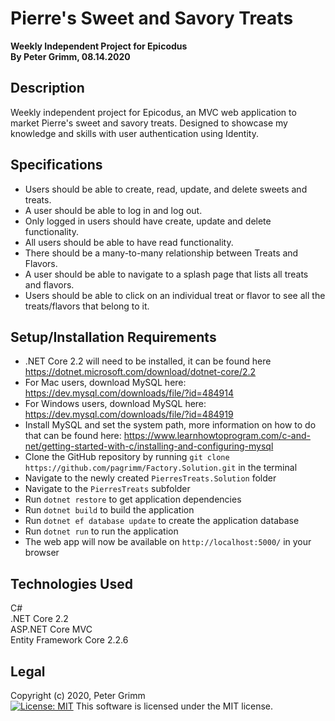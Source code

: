 # Pierre's Sweet and Savory Treats
**Weekly Independent Project for Epicodus**  
**By Peter Grimm, 08.14.2020**

## Description

Weekly independent project for Epicodus, an MVC web application to market Pierre's sweet and savory treats. Designed to showcase my knowledge and skills with user authentication using Identity.

## Specifications
* Users should be able to create, read, update, and delete sweets and treats.
* A user should be able to log in and log out.
* Only logged in users should have create, update and delete functionality.
* All users should be able to have read functionality.
* There should be a many-to-many relationship between Treats and Flavors.
* A user should be able to navigate to a splash page that lists all treats and flavors.
* Users should be able to click on an individual treat or flavor to see all the treats/flavors that belong to it.

## Setup/Installation Requirements
* .NET Core 2.2 will need to be installed, it can be found here https://dotnet.microsoft.com/download/dotnet-core/2.2
* For Mac users, download MySQL here: https://dev.mysql.com/downloads/file/?id=484914
* For Windows users, download MySQL here: https://dev.mysql.com/downloads/file/?id=484919
* Install MySQL and set the system path, more information on how to do that can be found here: https://www.learnhowtoprogram.com/c-and-net/getting-started-with-c/installing-and-configuring-mysql
* Clone the GitHub repository by running `git clone https://github.com/pagrimm/Factory.Solution.git` in the terminal
* Navigate to the newly created `PierresTreats.Solution` folder
* Navigate to the `PierresTreats` subfolder
* Run `dotnet restore` to get application dependencies
* Run `dotnet build` to build the application
* Run `dotnet ef database update` to create the application database
* Run `dotnet run` to run the application
* The web app will now be available on `http://localhost:5000/` in your browser

## Technologies Used

C#  
.NET Core 2.2  
ASP.NET Core MVC  
Entity Framework Core 2.2.6 

## Legal

Copyright (c) 2020, Peter Grimm  
[![License: MIT](https://img.shields.io/badge/License-MIT-yellow.svg)](https://opensource.org/licenses/MIT) This software is licensed under the MIT license.